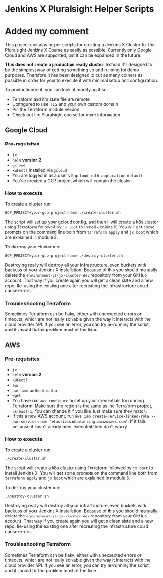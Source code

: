 # Jenkins X Pluralsight Helper Scripts
# Added my comment
This project contains helper scripts for creating a Jenkins X Cluster 
for the Pluralsight Jenkins X Course as easily as possible. Currently only Google Cloud and 
AWS are supported, but it can be expanded in the future.

**This does not create a production ready cluster**. Instead it's 
designed to be the simplest way of getting something up and running
for demo purposes. Therefore it has been designed to cut as many corners 
as possible in order for your to execute it with minimal setup and configuration.

To productionize it, you can look at modifying it so:

- Terraform and it's state file are remote
- Configured to use TLS and your own custom domain
- Pin the Terraform module version
- Check out the  Pluralsight course for more information  

## Google Cloud

### Pre-requisites

- `jx` 
- `helm` **version 2**
- `gcloud`
- `kubectl` installed via `gcloud`
- You are logged in as a user via `gcloud auth application-default`
- You've created a GCP project which will contain the cluster

### How to execute

To create a cluster run:

`GCP_PROJECT=your-gcp-project-name ./create-cluster.sh`

The script will set up your gcloud config, and then it will 
create a k8s cluster using Terraform followed by `jx boot` to 
install Jenkins X. You will get some prompts on 
the command line both from `terraform apply` and `jx boot` which
are explained in module 3.

To destroy your cluster run:

`GCP_PROJECT=your-gcp-project-name ./destroy-cluster.sh`

Destroying really will destroy all your infrastructure, even buckets with
backups of your Jenkins X installation. Because of this you should manually
delete the `environment-ps-jx-cluster-dev` repository from your GitHub account.
That way if you create again you will get a clean slate and a new repo. Re-using 
the existing one after recreating the infrastructure could cause errors.

### Troubleshooting Terraform

Sometimes Terraform can be flaky, either with unexpected errors or timeouts, which 
are not really solvable given the way it interacts with the cloud provider API. If 
you see an error, you can try re-running the script, and it should fix the problem most of the time.

## AWS

### Pre-requisites

- `jx` 
- `helm` **version 2**
- `kubectl` 
- `aws` 
- `aws-iam-authenticator` 
- `wget` 
- You have run `aws configure` to set up your credentials for running Terraform. 
Make sure the region is the same as the Terraform project, `us-east-1`. You can change 
it if you like, just make sure they match.
- If this a new AWS account, run `aws iam create-service-linked-role --aws-service-name "elasticloadbalancing.amazonaws.com"`. 
If it fails because it hasn't aleady been executed then don't worry

### How to execute

To create a cluster run:

`./create-cluster.sh`

The script will create a k8s cluster using Terraform followed by `jx boot` to 
install Jenkins X. You will get some prompts on 
the command line both from `terraform apply` and `jx boot` which
are explained in module 3.

To destroy your cluster run:

`./destroy-cluster.sh`

Destroying really will destroy all your infrastructure, even buckets with
backups of your Jenkins X installation. Because of this you should manually
delete the `environment-ps-jx-cluster-dev` repository from your GitHub account.
That way if you create again you will get a clean slate and a new repo. Re-using 
the existing one after recreating the infrastructure could cause errors.

### Troubleshooting Terraform

Sometimes Terraform can be flaky, either with unexpected errors or timeouts, which 
are not really solvable given the way it interacts with the cloud provider API. If 
you see an error, you can try re-running the script, and it should fix the problem most of the time.
